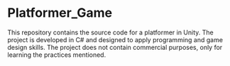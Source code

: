 # Platformer_Game
This repository contains the source code for a platformer in Unity. The project is developed in C# and designed to apply programming and game design skills. The project does not contain commercial purposes, only for learning the practices mentioned.
